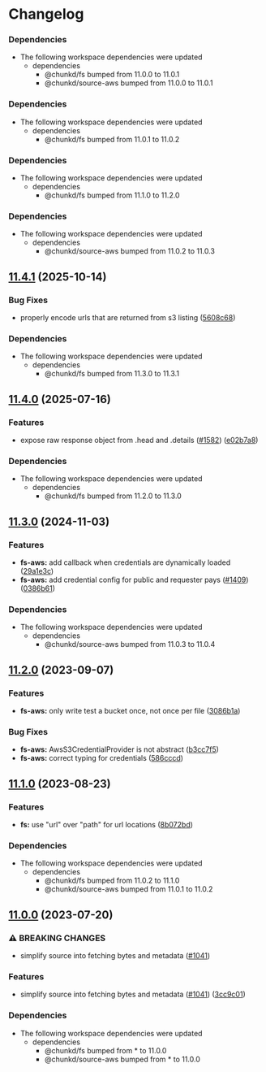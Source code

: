# Changelog

### Dependencies

* The following workspace dependencies were updated
  * dependencies
    * @chunkd/fs bumped from 11.0.0 to 11.0.1
    * @chunkd/source-aws bumped from 11.0.0 to 11.0.1

### Dependencies

* The following workspace dependencies were updated
  * dependencies
    * @chunkd/fs bumped from 11.0.1 to 11.0.2

### Dependencies

* The following workspace dependencies were updated
  * dependencies
    * @chunkd/fs bumped from 11.1.0 to 11.2.0

### Dependencies

* The following workspace dependencies were updated
  * dependencies
    * @chunkd/source-aws bumped from 11.0.2 to 11.0.3

## [11.4.1](https://github.com/blacha/chunkd/compare/fs-aws-v11.4.0...fs-aws-v11.4.1) (2025-10-14)


### Bug Fixes

* properly encode urls that are returned from s3 listing ([5608c68](https://github.com/blacha/chunkd/commit/5608c68d510b58665710c7a4bb3f374395333090))


### Dependencies

* The following workspace dependencies were updated
  * dependencies
    * @chunkd/fs bumped from 11.3.0 to 11.3.1

## [11.4.0](https://github.com/blacha/chunkd/compare/fs-aws-v11.3.0...fs-aws-v11.4.0) (2025-07-16)


### Features

* expose raw response object from .head and .details ([#1582](https://github.com/blacha/chunkd/issues/1582)) ([e02b7a8](https://github.com/blacha/chunkd/commit/e02b7a81dfa3509c54e0c46314dca9bbb672c040))


### Dependencies

* The following workspace dependencies were updated
  * dependencies
    * @chunkd/fs bumped from 11.2.0 to 11.3.0

## [11.3.0](https://github.com/blacha/chunkd/compare/fs-aws-v11.2.2...fs-aws-v11.3.0) (2024-11-03)


### Features

* **fs-aws:** add callback when credentials are dynamically loaded ([29a1e3c](https://github.com/blacha/chunkd/commit/29a1e3c94cdb6d7a636c80c72a87b9f4cc6a127c))
* **fs-aws:** add credential config for public and requester pays ([#1409](https://github.com/blacha/chunkd/issues/1409)) ([0386b61](https://github.com/blacha/chunkd/commit/0386b61e0e0fc36fefd1712f12561e723b47f6f5))


### Dependencies

* The following workspace dependencies were updated
  * dependencies
    * @chunkd/source-aws bumped from 11.0.3 to 11.0.4

## [11.2.0](https://github.com/blacha/chunkd/compare/fs-aws-v11.1.0...fs-aws-v11.2.0) (2023-09-07)


### Features

* **fs-aws:** only write test a bucket once, not once per file ([3086b1a](https://github.com/blacha/chunkd/commit/3086b1ad0b6842013024db07c3f94d4d2a112ce4))


### Bug Fixes

* **fs-aws:** AwsS3CredentialProvider is not abstract ([b3cc7f5](https://github.com/blacha/chunkd/commit/b3cc7f526ec8fe396f99ce795ee150bb1390bb58))
* **fs-aws:** correct typing for credentials ([586cccd](https://github.com/blacha/chunkd/commit/586cccd96f330893ef52b7b833b691d53b2c5d54))

## [11.1.0](https://github.com/blacha/chunkd/compare/fs-aws-v11.0.2...fs-aws-v11.1.0) (2023-08-23)


### Features

* **fs:** use "url" over "path" for url locations ([8b072bd](https://github.com/blacha/chunkd/commit/8b072bd21b70f6ba30b39d245f1f11b1a49021b5))


### Dependencies

* The following workspace dependencies were updated
  * dependencies
    * @chunkd/fs bumped from 11.0.2 to 11.1.0
    * @chunkd/source-aws bumped from 11.0.1 to 11.0.2

## [11.0.0](https://github.com/blacha/chunkd/compare/fs-aws-v10.0.9...fs-aws-v11.0.0) (2023-07-20)


### ⚠ BREAKING CHANGES

* simplify source into fetching bytes and metadata ([#1041](https://github.com/blacha/chunkd/issues/1041))

### Features

* simplify source into fetching bytes and metadata ([#1041](https://github.com/blacha/chunkd/issues/1041)) ([3cc9c01](https://github.com/blacha/chunkd/commit/3cc9c0193ebb6b8c704e977f7552544c840e65dd))


### Dependencies

* The following workspace dependencies were updated
  * dependencies
    * @chunkd/fs bumped from * to 11.0.0
    * @chunkd/source-aws bumped from * to 11.0.0

